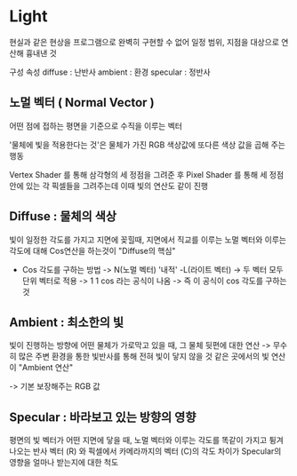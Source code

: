 # Light

현실과 같은 현상을 프로그램으로 완벽히 구현할 수 없어 일정 범위, 지점을 대상으로 연산해 흉내낸 것

구성 속성
diffuse  : 난반사 
ambient  : 환경
specular : 정반사

노멀 벡터 ( Normal Vector ) 
---
어떤 점에 접하는 평면을 기준으로 수직을 이루는 벡터

'물체에 빛을 적용한다는 것'은 물체가 가진 RGB 색상값에 또다른 색상 값을 곱해 주는 행동

Vertex Shader 를 통해 삼각형의 세 정점을 그려준 후
Pixel Shader 를 통해 세 정점 안에 있는 각 픽셀들을 그려주는데 이때 빛의 연산도 같이 진행

Diffuse : 물체의 색상
---
빛이 일정한 각도를 가지고 지면에 꽂힐때, 지면에서 직교를 이루는 노멀 벡터와 이루는 각도에 대해 Cos연산을 하는것이 "Diffuse의 핵심"

* Cos 각도를 구하는 방법
-> N(노멀 벡터) '내적' -L(라이트 벡터)
-> 두 벡터 모두 단위 벡터로 적용
-> 1 1 cos 라는 공식이 나옴
-> 즉 이 공식이 cos 각도를 구하는 것


Ambient : 최소한의 빛
---
빛이 진행하는 방향에 어떤 물체가 가로막고 있을 때, 그 물체 뒷편에 대한 연산
-> 무수히 많은 주변 환경을 통한 빛반사를 통해 전혀 빛이 닿지 않을 것 같은 곳에서의 빛 연산이 "Ambient 연산"

-> 기본 보장해주는 RGB 값


Specular : 바라보고 있는 방향의 영향
---
평면의 빛 벡터가 어떤 지면에 닿을 때, 노멀 벡터와 이루는 각도를 똑같이 가지고 튕겨나오는 반사 벡터 (R) 와 픽셀에서 카메라까지의 벡터 (C)의 각도 차이가 Specular의 영향을 얼마나 받는지에 대한 척도


